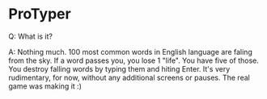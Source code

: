 # ProTyper 

Q: What is it?

A: Nothing much. 100 most common words in English language are faling from the sky. If a word passes you, you lose 1 "life". You have five of those. You destroy falling words by typing them and hiting Enter. It's very rudimentary, for now, without any additional screens or pauses. The real game was making it :)

